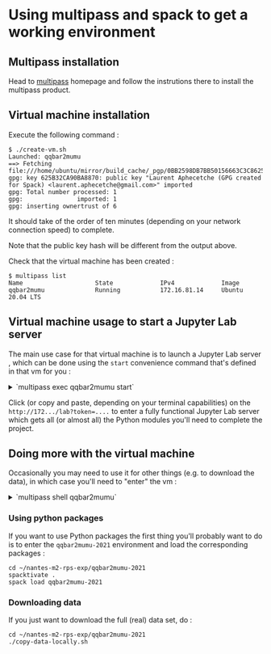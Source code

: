 # Using multipass and spack to get a working environment

## Multipass installation

Head to [multipass](https://multipass.run) homepage and follow the instrutions there to install the multipass product.

## Virtual machine installation

Execute the following command :

```shell
$ ./create-vm.sh
Launched: qqbar2mumu
==> Fetching file:///home/ubuntu/mirror/build_cache/_pgp/0BB2598DB7BB50156663C3C8625B32CA90BA8870.pub
gpg: key 625B32CA90BA8870: public key "Laurent Aphecetche (GPG created for Spack) <laurent.aphecetche@gmail.com>" imported
gpg: Total number processed: 1
gpg:               imported: 1
gpg: inserting ownertrust of 6
```

It should take of the order of ten minutes (depending on your network connection speed) to complete.

Note that the public key hash will be different from the output above.

Check that the virtual machine has been created :

```shell
$ multipass list
Name                    State             IPv4             Image
qqbar2mumu              Running           172.16.81.14     Ubuntu 20.04 LTS
```

## Virtual machine usage to start a Jupyter Lab server

The main use case for that virtual machine is to launch a Jupyter Lab server ,
which can be done using the `start` convenience command that's defined in that
vm for you :

<details>
<summary>`multipass exec qqbar2mumu start`</summary>

```shell
$ multipass exec qqbar2mumu start
[I 2021-12-24 00:08:27.829 ServerApp] jupyterlab | extension was successfully linked.
[I 2021-12-24 00:08:27.859 LabApp] JupyterLab extension loaded from /home/ubuntu/spack/opt/spack/linux-ubuntu20.04-haswell/gcc-9.3.0/py-jupyterlab-3.2.1-veeoqqjxqx5un4b2oq3c2iispchd25cr/lib/python3.8/site
-packages/jupyterlab
[I 2021-12-24 00:08:27.859 LabApp] JupyterLab application directory is /home/ubuntu/spack/opt/spack/linux-ubuntu20.04-haswell/gcc-9.3.0/py-jupyterlab-3.2.1-veeoqqjxqx5un4b2oq3c2iispchd25cr/share/jupyter/l
ab
[I 2021-12-24 00:08:27.864 ServerApp] jupyterlab | extension was successfully loaded.
[I 2021-12-24 00:08:27.865 ServerApp] Serving notebooks from local directory: /home/ubuntu/nantes-m2-rps-exp/qqbar2mumu-2021
[I 2021-12-24 00:08:27.865 ServerApp] Jupyter Server 1.11.2 is running at:
[I 2021-12-24 00:08:27.865 ServerApp] http://172.16.81.14:8888/lab?token=282695122119c7cd9c16e096303a3290e387a9792bbafa8a
[I 2021-12-24 00:08:27.865 ServerApp]  or http://127.0.0.1:8888/lab?token=282695122119c7cd9c16e096303a3290e387a9792bbafa8a
[I 2021-12-24 00:08:27.865 ServerApp] Use Control-C to stop this server and shut down all kernels (twice to skip confirmation).
[C 2021-12-24 00:08:27.870 ServerApp]

    To access the server, open this file in a browser:
        file:///home/ubuntu/.local/share/jupyter/runtime/jpserver-21489-open.html
    Or copy and paste one of these URLs:
        http://172.16.81.14:8888/lab?token=282695122119c7cd9c16e096303a3290e387a9792bbafa8a
     or http://127.0.0.1:8888/lab?token=282695122119c7cd9c16e096303a3290e387a9792bbafa8a

```

</details>

Click (or copy and paste, depending on your terminal capabilities) on the `http://172.../lab?token=....`  to enter a fully functional Jupyter Lab server which gets all (or almost all) the Python modules you'll need to complete the project.

## Doing more with the virtual machine

Occasionally you may need to use it for other things (e.g. to download the
 data), in which case you'll need to "enter" the vm :

<details>
<summary>`multipass shell qqbar2mumu`</summary>

```shell
$ multipass shell qqbar2mumu
Welcome to Ubuntu 20.04.3 LTS (GNU/Linux 5.4.0-91-generic x86_64)

 * Documentation:  https://help.ubuntu.com
 * Management:     https://landscape.canonical.com
 * Support:        https://ubuntu.com/advantage

 System information as of Thu Dec 23 17:20:14 CET 2021

 System load:  0.01              Processes:               169
 Usage of /:   3.3% of 61.86GB   Users logged in:         0
 Memory usage: 2%                IPv4 address for enp0s2: 172.16.81.15
 Swap usage:   0%


11 updates can be applied immediately.
4 of these updates are standard security updates.
To see these additional updates run: apt list --upgradable


To run a command as administrator (user "root"), use "sudo <command>".
See "man sudo_root" for details.

📦qqbar2mumu-2021ubuntu@qqbar2mumu:~$
```

</details>

### Using python packages

If you want to use Python packages the first thing you'll probably want to do is to enter the `qqbar2mumu-2021` environment and load the corresponding packages :

```shell
cd ~/nantes-m2-rps-exp/qqbar2mumu-2021
spacktivate . 
spack load qqbar2mumu-2021
```

### Downloading data

If you just want to download the full (real) data set, do :

```shell
cd ~/nantes-m2-rps-exp/qqbar2mumu-2021
./copy-data-locally.sh
```
